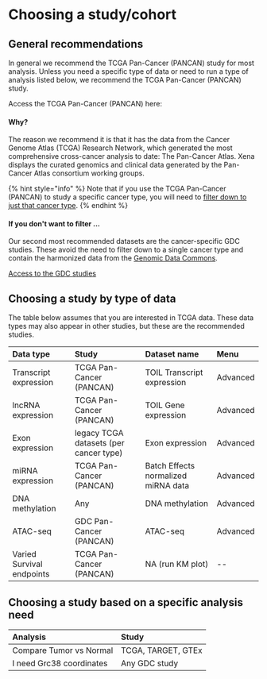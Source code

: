 # Choosing a study/cohort

## General recommendations

In general we recommend the TCGA Pan-Cancer \(PANCAN\) study for most analysis. Unless you need a specific type of data or need to run a type of analysis listed below, we recommend the TCGA Pan-Cancer \(PANCAN\) study.

Access the TCGA Pan-Cancer \(PANCAN\) here: 

#### Why?

The reason we recommend it is that it has the data from the Cancer Genome Atlas \(TCGA\) Research Network, which generated the most comprehensive cross-cancer analysis to date: The Pan-Cancer Atlas. Xena displays the curated genomics and clinical data generated by the Pan-Cancer Atlas consortium working groups.

{% hint style="info" %}
Note that if you use the TCGA Pan-Cancer \(PANCAN\) to study a specific cancer type, you will need to [filter down to just that cancer type](../how-do-i/how-do-i-filter-to-just-one-cancer-type.md).
{% endhint %}

#### If you don't want to filter ... 

Our second most recommended datasets are the cancer-specific GDC studies. These avoid the need to filter down to a single cancer type and contain the harmonized data from the [Genomic Data Commons](https://portal.gdc.cancer.gov/).

[Access to the GDC studies](https://dev.xenabrowser.net/datapages/?host=https%3A%2F%2Fgdc.xenahubs.net)

## Choosing a study by type of data

The table below assumes that you are interested in TCGA data. These data types may also appear in other studies, but these are the recommended studies. 

| Data type | Study | Dataset name | Menu |
| :--- | :--- | :--- | :--- |
| Transcript expression | TCGA Pan-Cancer \(PANCAN\) | TOIL Transcript expression | Advanced |
| lncRNA expression | TCGA Pan-Cancer \(PANCAN\) | TOIL Gene expression | Advanced |
| Exon expression | legacy TCGA datasets \(per cancer type\) | Exon expression | Advanced |
| miRNA expression | TCGA Pan-Cancer \(PANCAN\) | Batch Effects normalized miRNA data | Advanced |
| DNA methylation | Any | DNA methylation | Advanced |
| ATAC-seq | GDC Pan-Cancer \(PANCAN\) | ATAC-seq | Advanced |
| Varied Survival endpoints | TCGA Pan-Cancer \(PANCAN\) | NA \(run KM plot\) | -- |

## Choosing a study based on a specific analysis need

| Analysis | Study |
| :--- | :--- |
| Compare Tumor vs Normal | TCGA, TARGET, GTEx |
| I need Grc38 coordinates | Any GDC study |

